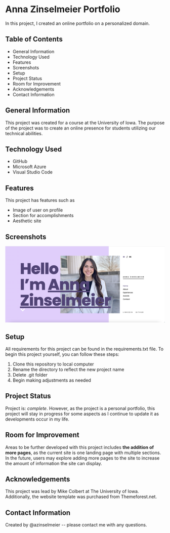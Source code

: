 # Anna Zinselmeier Portfolio
In this project, I created an online portfolio on a personalized domain.
## Table of Contents
- General Information
- Technology Used
- Features
- Screenshots
- Setup
- Project Status
- Room for Improvement
- Acknowledgements
- Contact Information
## General Information
This project was created for a course at the University of Iowa. The purpose of the project was to create an online presence for students utilizing our technical abilities.
## Technology Used
- GitHub
- Microsoft Azure
- Visual Studio Code
## Features
This project has features such as 
- Image of user on profile
- Section for accomplishments
- Aesthetic site
## Screenshots
![This is an image](https://github.com/azinselmeier/Portfolio/blob/main/PortfolioScreenshot.png)
## Setup
All requirements for this project can be found in the requirements.txt file.
To begin this project yourself, you can follow these steps:
1. Clone this repository to local computer
2. Rename the directory to reflect the new project name
3. Delete .git folder
4. Begin making adjustments as needed

## Project Status
Project is: *complete*. However, as the project is a personal portfolio, this project will stay in progress for some aspects as I continue to update it as developments occur in my life.
## Room for Improvement
Areas to be further developed with this project includes **the addition of more pages**, as the current site is one landing page with multiple sections. In the future, users may explore adding more pages to the site to increase the amount of information the site can display.
## Acknowledgements
This project was lead by Mike Colbert at The University of Iowa. Additionally, the website template was purchased from Themeforest.net.
## Contact Information
Created by @azinselmeier -- please contact me with any questions.
